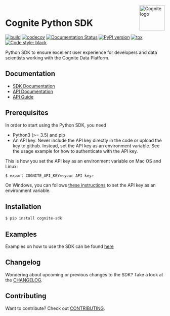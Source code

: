 <a href="https://cognite.com/">
    <img src="https://github.com/cognitedata/cognite-python-docs/blob/master/img/cognite_logo.png" alt="Cognite logo" title="Cognite" align="right" height="80" />
</a>

Cognite Python SDK
==========================
[![build](https://webhooks.dev.cognite.ai/build/buildStatus/icon?job=github-builds/cognite-sdk-python/0.13)](https://jenkins.cognite.ai/job/github-builds/job/cognite-sdk-python/job/0.13/)
[![codecov](https://codecov.io/gh/cognitedata/cognite-sdk-python/branch/0.13/graph/badge.svg)](https://codecov.io/gh/cognitedata/cognite-sdk-python/branch/0.13)
[![Documentation Status](https://readthedocs.com/projects/cognite-sdk-python/badge/?version=latest)](https://cognite-docs.readthedocs-hosted.com/en/latest/)
[![PyPI version](https://badge.fury.io/py/cognite-sdk.svg)](https://pypi.org/project/cognite-sdk/)
[![tox](https://img.shields.io/badge/tox-3.5%2B-blue.svg)](https://www.python.org/downloads/release/python-350/)
[![Code style: black](https://img.shields.io/badge/code%20style-black-000000.svg)](https://github.com/ambv/black)

Python SDK to ensure excellent user experience for developers and data scientists working with the Cognite Data Platform.

## Documentation
* [SDK Documentation](https://cognite-docs.readthedocs-hosted.com/en/latest/)
* [API Documentation](https://doc.cognitedata.com/)
* [API Guide](https://doc.cognitedata.com/guides/api-guide.html)

## Prerequisites
In order to start using the Python SDK, you need
- Python3 (>= 3.5) and pip
- An API key. Never include the API key directly in the code or upload the key to github. Instead, set the API key as an environment variable. See the usage example for how to authenticate with the API key.

This is how you set the API key as an environment variable on Mac OS and Linux:
```bash
$ export COGNITE_API_KEY=<your API key>
```

On Windows, you can follows [these instructions](https://www.computerhope.com/issues/ch000549.htm) to set the API key as an environment variable.

## Installation
```bash
$ pip install cognite-sdk
```

## Examples
Examples on how to use the SDK can be found [here](https://github.com/cognitedata/cognite-python-docs)

## Changelog
Wondering about upcoming or previous changes to the SDK? Take a look at the [CHANGELOG](https://github.com/cognitedata/cognite-sdk-python/blob/master/CHANGELOG.md).

## Contributing
Want to contribute? Check out [CONTRIBUTING](https://github.com/cognitedata/cognite-sdk-python/blob/master/CONTRIBUTING.md).
